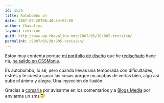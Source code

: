 ```yaml
---
id: 1536
title: Autobombo on
date: 2007-05-28T08:40:34+02:00
author: Chavalina
layout: revision
guid: http://www.wp.chavalina.net/2007/05/28/805-revision/
permalink: /2007/05/28/805-revision/
---
```

Estoy muy contenta porque [mi portfolio de dise&ntilde;o](http://www.inmabermejo.com/) que he <a href="http://chavalina.net/comentar.php?idpost=796" target="_blank">redise&ntilde;ado</a> hace n&aacute;, <a href="http://cssmania.com/galleries/2007/05/28/inma-bermejo.php" target="_blank">ha salido en CSSMania</a>. 

Es autobombo, lo s&eacute;, pero cuando llevas una temporada con dificultades, estr&eacute;s y te cuesta sacar las cosas porque no acabas de verlas bien, algo as&iacute; sube el &aacute;nimo y alegra. Una inyecci&oacute;n de ilusi&oacute;n.

Gracias a <a href="http://www.corsariablog.info/" target="_blank">corsaria</a> por avisarme en los comentarios y a <a href="http://blogsmedia.com/" target="_blank">Blogs Media</a> por enviarme un sms![emo](/imagenes/emoticonos/sonrisa.gif)